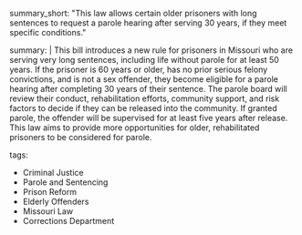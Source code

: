summary_short: "This law allows certain older prisoners with long sentences to request a parole hearing after serving 30 years, if they meet specific conditions."

summary: |
  This bill introduces a new rule for prisoners in Missouri who are serving very long sentences, including life without parole for at least 50 years. If the prisoner is 60 years or older, has no prior serious felony convictions, and is not a sex offender, they become eligible for a parole hearing after completing 30 years of their sentence. The parole board will review their conduct, rehabilitation efforts, community support, and risk factors to decide if they can be released into the community. If granted parole, the offender will be supervised for at least five years after release. This law aims to provide more opportunities for older, rehabilitated prisoners to be considered for parole.

tags:
  - Criminal Justice
  - Parole and Sentencing
  - Prison Reform
  - Elderly Offenders
  - Missouri Law
  - Corrections Department
